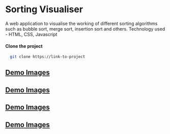 # Sorting Visualiser

A web application to visualise the working of different sorting algorithms such as bubble sort, merge sort, insertion sort and others.
Technology used - HTML, CSS, Javascript 
#### Clone the project

```bash
  git clone https://link-to-project

````
## [Demo Images](ss1.png)
## [Demo Images](ss2.png)
## [Demo Images](ss3.png)
## [Demo Images](ss4.png)
